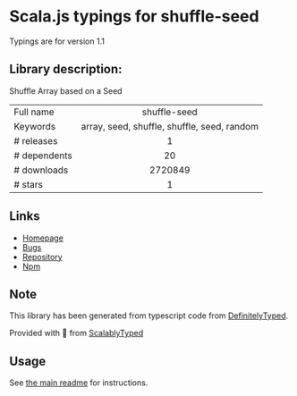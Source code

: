 
# Scala.js typings for shuffle-seed

Typings are for version 1.1

## Library description:
Shuffle Array based on a Seed

|                    |                 |
| ------------------ | :-------------: |
| Full name          | shuffle-seed |
| Keywords           | array, seed, shuffle, shuffle, seed, random |
| # releases         | 1 |
| # dependents       | 20 |
| # downloads        | 2720849 |
| # stars            | 1 |

## Links
- [Homepage](https://github.com/webcaetano/shuffle-seed#readme)
- [Bugs](https://github.com/webcaetano/shuffle-seed/issues)
- [Repository](https://github.com/webcaetano/shuffle-seed)
- [Npm](https://www.npmjs.com/package/shuffle-seed)
    


## Note
This library has been generated from typescript code from [DefinitelyTyped](https://definitelytyped.org).

Provided with :purple_heart: from [ScalablyTyped](https://github.com/oyvindberg/ScalablyTyped)

## Usage
See [the main readme](../../readme.md) for instructions.


